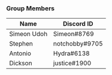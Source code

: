 ### Group Members
| Name         | Discord ID     |
| ---------    | -----------    |
| Simeon Udoh  | Simeon#8769    |
| Stephen      | notchobby#9705 |
| Antonio      | Hydra#6138     |
| Dickson      | justice#1900   |